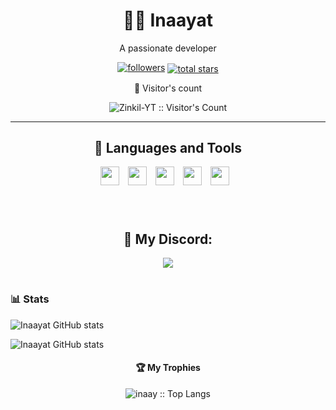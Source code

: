 <h1 align="center">🏄‍♂️ Inaayat</h1>
<p align="center">A passionate developer</p>

<p align="center">
   <a href="https://github.com/Inaay?tab=followers">
      <img alt="followers" title="Follow me on Github" src="https://custom-icon-badges.demolab.com/github/followers/Inaay?color=236ad3&labelColor=1155ba&style=for-the-badge&logo=person-add&label=Follow&logoColor=white"/></a>
   <span style="display:inline-block; vertical-align:middle;">
      <a href="https://github.com/Inaay?tab=repositories&sort=stargazers">
         <img alt="total stars" title="Total stars on GitHub" src="https://custom-icon-badges.demolab.com/github/stars/Inaay?color=55960c&style=for-the-badge&labelColor=488207&logo=star"/></a>
   </span>
</p>
<p align="center">👀 Visitor's count</p>
<p align="center"><img src="https://profile-counter.glitch.me/{inaay}/count.svg" alt="Zinkil-YT :: Visitor's Count" /></p>

---

<h2 align="center">🧰 Languages and Tools</h2>

<p align="center"><img src="https://cdn.jsdelivr.net/gh/devicons/devicon/icons/php/php-original.svg" width="30px" style="padding-right:10px;" />
<img src="https://cdn.jsdelivr.net/gh/devicons/devicon/icons/git/git-original.svg" width="30px" style="padding-right:10px;" />
<img src="https://cdn.jsdelivr.net/gh/devicons/devicon/icons/javascript/javascript-plain.svg" width="30px" style="padding-right:10px;" />
<img src="https://cdn.jsdelivr.net/gh/devicons/devicon/icons/nodejs/nodejs-original.svg" width="30px" style="padding-right:10px;" />
<img src="https://cdn.jsdelivr.net/gh/devicons/devicon/icons/python/python-plain.svg" width="30px" style="padding-right:10px;" /></p>
<br />

#

<h2 align="center">👻 My Discord: </h2>
<p align="center"><img src="https://discord.c99.nl/widget/theme-2/757022551397630064.png" /></p>

#


### 📊 Stats

![Inaayat GitHub stats](https://github-readme-stats.vercel.app/api/top-langs?username=inaay&show_icons=true&locale=en&layout=compact&theme=gruvbox)

![Inaayat GitHub stats](https://github-readme-stats.vercel.app/api?username=inaay&show_icons=true&locale=en&theme=gruvbox)


<h4 align="center">🏆 My Trophies </h4>
<p align="center"><img src="https://github-profile-trophy.vercel.app/?username=inaay&theme=discord" alt="inaay :: Top Langs" /></p>

#
